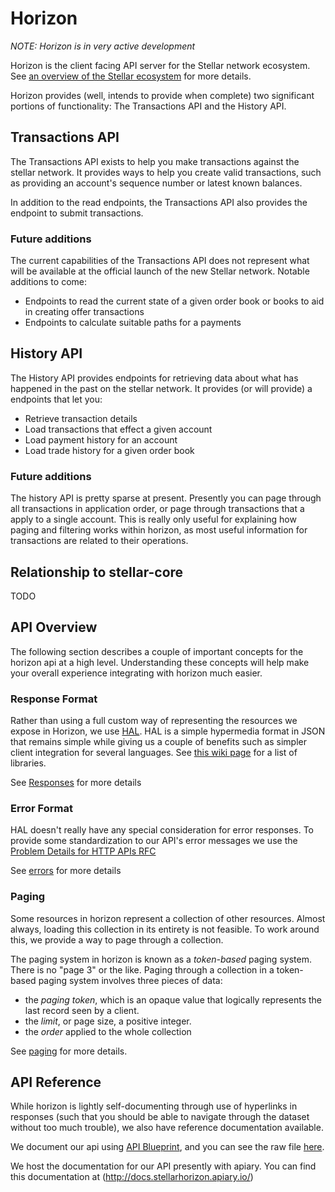 # Horizon

*NOTE: Horizon is in very active development*

Horizon is the client facing API server for the Stellar network ecosystem.  See [an overview of the Stellar ecosystem](TODO) for more details.

Horizon provides (well, intends to provide when complete) two significant portions of functionality:  The Transactions API and the History API.

## Transactions API

The Transactions API exists to help you make transactions against the stellar network.  It provides ways to help you create valid transactions, such as providing an account's sequence number or latest known balances. 

In addition to the read endpoints, the Transactions API also provides the endpoint to submit transactions.

### Future additions

The current capabilities of the Transactions API does not represent what will be available at the official launch of the new Stellar network.  Notable additions to come:

- Endpoints to read the current state of a given order book or books to aid in creating offer transactions
- Endpoints to calculate suitable paths for a payments

## History API

The History API provides endpoints for retrieving data about what has happened in the past on the stellar network.  It provides (or will provide) a endpoints that let you:

- Retrieve transaction details
- Load transactions that effect a given account
- Load payment history for an account
- Load trade history for a given order book


### Future additions

The history API is pretty sparse at present.  Presently you can page through all transactions in application order, or page through transactions that a apply to a single account.  This is really only useful for explaining how paging and filtering works within horizon, as most useful information for transactions are related to their operations.

## Relationship to stellar-core

TODO

## API Overview

The following section describes a couple of important concepts for the horizon api at a high level.  Understanding these concepts will help make your overall experience integrating with horizon much easier.

### Response Format

Rather than using a full custom way of representing the resources we expose in Horizon, we use [HAL](http://stateless.co/hal_specification.html). HAL is a simple hypermedia format in JSON that remains simple while giving us a couple of benefits such as simpler client integration for several languages. See [this wiki page](https://github.com/mikekelly/hal_specification/wiki/Libraries) for a list of libraries.

See [Responses](responses.md) for more details

### Error Format

HAL doesn't really have any special consideration for error responses.  To provide some standardization to our API's error messages we use the [Problem Details for HTTP APIs RFC](https://tools.ietf.org/html/draft-ietf-appsawg-http-problem-00)

See [errors](errors.md) for more details

### Paging

Some resources in horizon represent a collection of other resources.  Almost always, loading this collection in its entirety is not feasible.  To work around this, we provide a way to page through a collection.  

The paging system in horizon is known as a _token-based_ paging system.  There is no "page 3" or the like.  Paging through a collection in a token-based paging system involves three pieces of data:

- the *paging token*, which is an opaque value that logically represents the last record seen by a client.
- the *limit*, or page size, a positive integer.
- the *order* applied to the whole collection

See [paging](paging.md) for more details.

## API Reference

While horizon is lightly self-documenting through use of hyperlinks in responses (such that you should be able to navigate through the dataset without too much trouble), we also have reference documentation available.

We document our api using [API Blueprint](https://apiblueprint.org/), and you can see the raw file [here](horizon.apib).

We host the documentation for our API presently with apiary.  You can find this documentation at (http://docs.stellarhorizon.apiary.io/)


